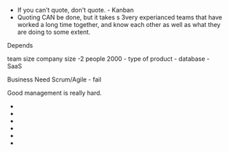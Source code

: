 - If you can't quote, don't quote. - Kanban
- Quoting CAN be done, but it takes s 3very experianced teams that have worked a long time together, and know each other as well as what they are doing to some extent.

Depends

team size
company size -2 people 2000 - 
type of product - database - SaaS

Business Need
Scrum/Agile - fail 

Good management is really hard.

-
-
-
-
-
-
